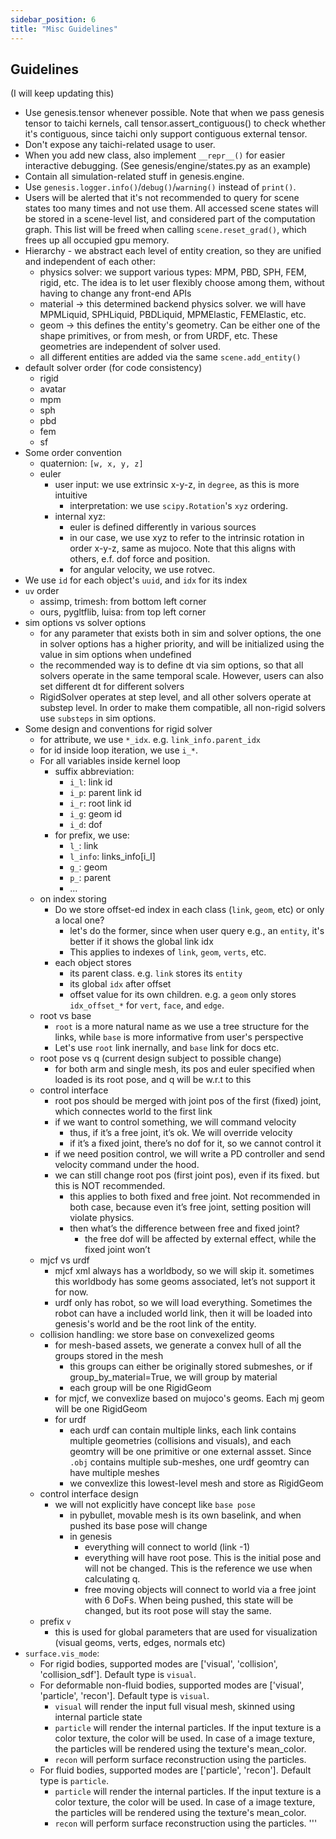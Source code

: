 ```yaml
---
sidebar_position: 6
title: "Misc Guidelines"
---
```


## Guidelines
(I will keep updating this)
- Use genesis.tensor whenever possible. Note that when we pass genesis tensor to taichi kernels, call tensor.assert_contiguous() to check whether it's contiguous, since taichi only support contiguous external tensor.
- Don't expose any taichi-related usage to user.
- When you add new class, also implement `__repr__()` for easier interactive debugging. (See genesis/engine/states.py as an example)
- Contain all simulation-related stuff in genesis.engine.
- Use `genesis.logger.info()`/`debug()`/`warning()` instead of `print()`.
- Users will be alerted that it's not recommended to query for scene states too many times and not use them. All accessed scene states will be stored in a scene-level list, and considered part of the computation graph. This list will be freed when calling `scene.reset_grad()`, which frees up all occupied gpu memory.
- Hierarchy - we abstract each level of entity creation, so they are unified and independent of each other:
    - physics solver: we support various types: MPM, PBD, SPH, FEM, rigid, etc. The idea is to let user flexibly choose among them, without having to change any front-end APIs
    - material -> this determined backend physics solver. we will have MPMLiquid, SPHLiquid, PBDLiquid, MPMElastic, FEMElastic, etc.
    - geom -> this defines the entity's geometry. Can be either one of the shape primitives, or from mesh, or from URDF, etc. These geometries are independent of solver used.
    - all different entities are added via the same `scene.add_entity()`
- default solver order (for code consistency)
    - rigid
    - avatar
    - mpm
    - sph
    - pbd
    - fem
    - sf
- Some order convention
    - quaternion: `[w, x, y, z]`
    - euler
        - user input: we use extrinsic x-y-z, in `degree`, as this is more intuitive
            - interpretation: we use `scipy.Rotation`'s `xyz` ordering.
        - internal xyz:
            - euler is defined differently in various sources
            - in our case, we use xyz to refer to the intrinsic rotation in order x-y-z, same as mujoco. Note that this aligns with others, e.f. dof force and position.
            - for angular velocity, we use rotvec.
- We use `id` for each object's `uuid`, and `idx` for its index
- `uv` order
    - assimp, trimesh: from bottom left corner
    - ours, pygltflib, luisa: from top left corner
- sim options vs solver options
    - for any parameter that exists both in sim and solver options, the one in solver options has a higher priority, and will be initialized using the value in sim options when undefined
    - the recommended way is to define dt via sim options, so that all solvers operate in the same temporal scale. However, users can also set different dt for different solvers
    - RigidSolver operates at step level, and all other solvers operate at substep level. In order to make them compatible, all non-rigid solvers use `substeps` in sim options.
- Some design and conventions for rigid solver
    - for attribute, we use `*_idx`. e.g. `link_info.parent_idx`
    - for id inside loop iteration, we use `i_*`.
    - For all variables inside kernel loop
        - suffix abbreviation:
            - `i_l`: link id
            - `i_p`: parent link id
            - `i_r`: root link id
            - `i_g`: geom id
            - `i_d`: dof
        - for prefix, we use:
            - `l_`: link
            - `l_info`: links_info[i_l]
            - `g_`: geom
            - `p_`: parent
            - ...
    - on index storing
        - Do we store offset-ed index in each class (`link`, `geom`, etc) or only a local one?
            - let's do the former, since when user query e.g., an `entity`, it's better if it shows the global link idx
            - This applies to indexes of `link`, `geom`, `verts`, etc.
        - each object stores
            - its parent class. e.g. `link` stores its `entity`
            - its global `idx` after offset
            - offset value for its own children. e.g. a `geom` only stores `idx_offset_*` for `vert`, `face`, and `edge`.
    - root vs base
        - `root` is a more natural name as we use a tree structure for the links, while `base` is more informative from user's perspective
        - Let's use `root` link inernally, and `base` link for docs etc.
    - root pose vs q (current design subject to possible change)
        - for both arm and single mesh, its pos and euler specified when loaded is its root pose, and q will be w.r.t to this
    - control interface
        - root pos should be merged with joint pos of the first (fixed) joint, which connectes world to the first link
        - if we want to control something, we will command velocity
            - thus, if it’s a free joint, it’s ok. We will override velocity
            - if it’s a fixed joint, there’s no dof for it, so we cannot control it
        - if we need position control, we will write a PD controller and send velocity command under the hood.
        - we can still change root pos (first joint pos), even if its fixed. but this is NOT recommended.
            - this applies to both fixed and free joint. Not recommended in both case, because even it’s free joint, setting position will violate physics.
            - then what’s the difference between free and fixed joint?
                - the free dof will be affected by external effect, while the fixed joint won’t
    - mjcf vs urdf
        - mjcf xml always has a worldbody, so we will skip it. sometimes this worldbody has some geoms associated, let’s not support it for now.
        - urdf only has robot, so we will load everything. Sometimes the robot can have a included world link, then it will be loaded into genesis's world and be the root link of the entity.
    - collision handling: we store base on convexelized geoms
        - for mesh-based assets, we generate a convex hull of all the groups stored in the mesh
            - this groups can either be originally stored submeshes, or if group_by_material=True, we will group by material
            - each group will be one RigidGeom
        - for mjcf, we convexlize based on mujoco's geoms. Each mj geom will be one RigidGeom
        - for urdf
            - each urdf can contain multiple links, each link contains multiple geometries (collisions and visuals), and each geomtry will be one primitive or one external assset. Since `.obj` contains multiple sub-meshes, one urdf geomtry can have multiple meshes
            - we convexlize this lowest-level mesh and store as RigidGeom
    - control interface design
        - we will not explicitly have concept like `base pose`
            - in pybullet, movable mesh is its own baselink, and when pushed its base pose will change
            - in genesis
                - everything will connect to world (link -1)
                - everything will have root pose. This is the initial pose and will not be changed. This is the reference we use when calculating q.
                - free moving objects will connect to world via a free joint with 6 DoFs. When being pushed, this state will be changed, but its root pose will stay the same.
    - prefix `v`
        - this is used for global parameters that are used for visualization (visual geoms, verts, edges, normals etc)
- `surface.vis_mode`:
    - For rigid bodies, supported modes are ['visual', 'collision', 'collision_sdf']. Default type is `visual`.
    - For deformable non-fluid bodies, supported modes are ['visual', 'particle', 'recon']. Default type is `visual`.
        - `visual` will render the input full visual mesh, skinned using internal particle state
        - `particle` will render the internal particles. If the input texture is a color texture, the color will be used. In case of a image texture, the particles will be rendered using the texture's mean_color.
        - `recon` will perform surface reconstruction using the particles.
    - For fluid bodies, supported modes are ['particle', 'recon']. Default type is `particle`.
        - `particle` will render the internal particles. If the input texture is a color texture, the color will be used. In case of a image texture, the particles will be rendered using the texture's mean_color.
        - `recon` will perform surface reconstruction using the particles.
    '''